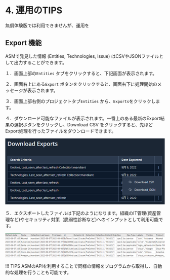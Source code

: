 # 4. 運用のTIPS



無償体験版では利用できませんが、運用を





## Export 機能

ASMで発見した情報 (Entities, Technologies, Issue) はCSVやJSONファイルとして出力することができます。

１．画面上部の`Entities` タブをクリックすると、下記画面が表示されます。

２．画面右上にある`Export` ボタンをクリックすると、画面右下に処理開始のメッセージが表示されます。

３．画面上部右側のプロジェクトタブ`Entities` から、`Exports`をクリックします。

４．ダウンロード可能なファイルが表示されます。一番上のある最新のExport結果の選択ボタンをクリックし、Download CSV をクリックすると、先ほどExport処理を行ったファイルをダウンロードできます。

![](images/2022-09-09-15-46-52-image.png)

５．エクスポートしたファイルは下記のようになります。組織のIT管理(資産管理など)やセキュリティ対策（脆弱性診断など)へのインプットとして利用可能です。

![](images/2022-09-09-15-55-51-image.png)

!!! TIPS
    ASMのAPIを利用することで同様の情報をプログラムから取得し、自動的な処理を行うことも可能です。
